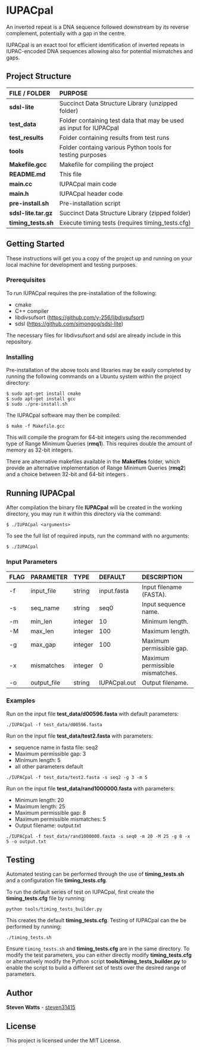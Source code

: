 # IUPACpal

An inverted repeat is a DNA sequence followed downstream by its reverse complement, potentially with a gap in the centre. 

IUPACpal is an exact tool for efficient identification of inverted repeats in IUPAC-encoded DNA sequences allowing also for potential mismatches and gaps.

## Project Structure

| FILE / FOLDER | PURPOSE |
| :--- | :--- |
| **sdsl-lite** | Succinct Data Structure Library (unzipped folder)
| **test_data** | Folder containing test data that may be used as input for IUPACpal
| **test_results** | Folder containing results from test runs
| **tools** | Folder containg various Python tools for testing purposes
| **Makefile.gcc** | Makefile for compiling the project
| **README.md** | This file
| **main.cc** | IUPACpal main code
| **main.h** | IUPACpal header code
| **pre-install.sh** | Pre-installation script
| **sdsl-lite.tar.gz** | Succinct Data Structure Library (zipped folder)
| **timing_tests.sh** | Execute timing tests (requires timing_tests.cfg)

## Getting Started

These instructions will get you a copy of the project up and running on your local machine for development and testing purposes.

### Prerequisites

To run IUPACpal requires the pre-installation of the following:
- cmake
- C++ compiler
- libdivsufsort (https://github.com/y-256/libdivsufsort)
- sdsl (https://github.com/simongog/sdsl-lite)

The necessary files for libdivsufsort and sdsl are already include in this repository.

### Installing

Pre-installation of the above tools and libraries may be easily completed by running the following commands on a Ubuntu system within the project directory:

```
$ sudo apt-get install cmake
$ sudo apt-get install gcc
$ sudo ./pre-install.sh
```

The IUPACpal software may then be compiled:

```
$ make -f Makefile.gcc
```

This will compile the program for 64-bit integers using the recommended type of Range Minimum Queries (**rmq1**). This requires double the amount of memory as 32-bit integers.

There are alternative makefiles available in the **Makefiles** folder, which provide an alternative implementation of Range Minimum Queries (**rmq2**) and a choice between 32-bit and 64-bit integers .

## Running IUPACpal

After compilation the binary file **IUPACpal** will be created in the working
directory, you may run it within this directory via the command:

```
$ ./IUPACpal <arguments>
```

To see the full list of required inputs, run the command with no arguments:

```
$ ./IUPACpal
```

### Input Parameters

| FLAG | PARAMETER | TYPE | DEFAULT | DESCRIPTION |
| :--- | :--- | :--- | :--- | :--- |
| -f | input_file | string | input.fasta | Input filename (FASTA). |
| -s | seq_name | string | seq0 | Input sequence name. |
| -m | min_len | integer | 10 | Minimum length. |
| -M | max_len | integer | 100 | Maximum length. |
| -g | max_gap | integer | 100 | Maximum permissible gap. |
| -x | mismatches | integer | 0 | Maximum permissible mismatches. |
| -o | output_file| string | IUPACpal.out | Output filename. |

### Examples

Run on the input file **test_data/d00596.fasta** with default parameters:
```
./IUPACpal -f test_data/d00596.fasta
```

Run on the input file **test_data/test2.fasta** with parameters:
- sequence name in fasta file: seq2
- Maximum permissible gap: 3
- Minimum length: 5
- all other parameters default
```
./IUPACpal -f test_data/test2.fasta -s seq2 -g 3 -m 5
```

Run on the input file **test_data/rand1000000.fasta** with parameters:
- Minimum length: 20
- Maximum length: 25
- Maximum permissible gap: 8
- Maximum permissible mismatches: 5
- Output filename: output.txt
```
./IUPACpal -f test_data/rand1000000.fasta -s seq0 -m 20 -M 25 -g 8 -x 5 -o output.txt
```

## Testing

Automated testing can be performed through the use of **timing_tests.sh** and a configuration file **timing_tests.cfg**.

To run the default series of test on IUPACpal, first create the **timing_tests.cfg** file by running:

```
python tools/timing_tests_builder.py
```

This creates the default **timing_tests.cfg**. Testing of IUPACpal can the be performed by running:

```
./timing_tests.sh
```

Ensure `timing_tests.sh` and **timing_tests.cfg** are in the same directory. To modify the test parameters, you can either directly modify **timing_tests.cfg** or alternatively modify the Python script **tools/timing_tests_builder.py** to enable the script to build a different set of tests over the desired range of parameters.

## Author

**Steven Watts** - [steven31415](https://github.com/steven31415)

## License

This project is licensed under the MIT License.
